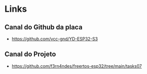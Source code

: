 # Links 

## Canal do Github da placa

- https://github.com/vcc-gnd/YD-ESP32-S3

## Canal do Projeto

- https://github.com/f3rn4ndes/freertos-esp32/tree/main/tasks07

